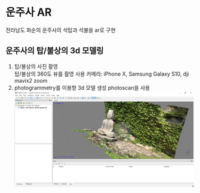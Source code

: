 # 운주사 AR  
전라남도 화순의 운주사의 석탑과 석불을 ar로 구현

## 운주사의 탑/불상의 3d 모델링  
1. 탑/불상의 사진 촬영  
탑/불상의 360도 뷰를 촬영
사용 카메라: iPhone X, Samsung Galaxy S10, dji mavix2 zoom  
2. photogrammetry를 이용항 3d 모델 생성
photoscan을 사용
![Alt text](/demo/photoscan.png)

